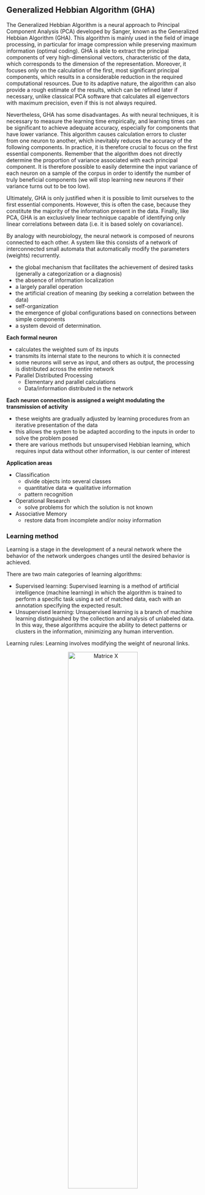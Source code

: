 ## Generalized Hebbian  Algorithm  (GHA)

The Generalized Hebbian Algorithm is a neural approach to Principal Component Analysis (PCA) developed by Sanger, known as the Generalized Hebbian Algorithm (GHA). This algorithm is mainly used in the field of image processing, in particular for image compression while preserving maximum information (optimal coding). GHA is able to extract the principal components of very high-dimensional vectors, characteristic of the data, which corresponds to the dimension of the representation. Moreover, it focuses only on the calculation of the first, most significant principal components, which results in a considerable reduction in the required computational resources. Due to its adaptive nature, the algorithm can also provide a rough estimate of the results, which can be refined later if necessary, unlike classical PCA software that calculates all eigenvectors with maximum precision, even if this is not always required.

Nevertheless, GHA has some disadvantages. As with neural techniques, it is necessary to measure the learning time empirically, and learning times can be significant to achieve adequate accuracy, especially for components that have lower variance. This algorithm causes calculation errors to cluster from one neuron to another, which inevitably reduces the accuracy of the following components. In practice, it is therefore crucial to focus on the first essential components. Remember that the algorithm does not directly determine the proportion of variance associated with each principal component.
It is therefore possible to easily determine the input variance of each neuron on a sample of the corpus in order to identify the number of truly beneficial components (we will stop learning new neurons if their variance turns out to be too low).

Ultimately, GHA is only justified when it is possible to limit ourselves to the first essential components. However, this is often the case, because they constitute the majority of the information present in the data. Finally, like PCA, GHA is an exclusively linear technique capable of identifying only linear correlations between data (i.e. it is based solely on covariance).

By analogy with neurobiology, the neural network is composed of neurons connected to each other. A system like this consists of a network of interconnected small automata that automatically modify the parameters (weights) recurrently.

- the global mechanism that facilitates the achievement of desired tasks (generally a categorization or a diagnosis)
- the absence of information localization
- a largely parallel operation
- the artificial creation of meaning (by seeking a correlation between the data)
- self-organization
- the emergence of global configurations based on connections between simple components
- a system devoid of determination. 

**Each formal neuron**
- calculates the weighted sum of its inputs
- transmits its internal state to the neurons to which it is connected
- some neurons will serve as input, and others as output, the processing is distributed across the entire network
- Parallel Distributed Processing
  - Elementary and parallel calculations
  - Data/information distributed in the network

**Each neuron connection is assigned a weight modulating the transmission of activity**
- these weights are gradually adjusted by learning procedures from an iterative presentation of the data
- this allows the system to be adapted according to the inputs in order to solve the problem posed
- there are various methods but unsupervised Hebbian learning, which requires input data without other information, is our center of interest

**Application areas**
- Classification
  - divide objects into several classes
  - quantitative data => qualitative information
  - pattern recognition
- Operational Research
  - solve problems for which the solution is not known
- Associative Memory
  - restore data from incomplete and/or noisy information

### Learning method

Learning is a stage in the development of a neural network where the behavior of the network undergoes changes until the desired behavior is achieved.

There are two main categories of learning algorithms:
- Supervised learning: Supervised learning is a method of artificial intelligence (machine learning) in which the algorithm is trained to perform a specific task using a set of matched data, each with an annotation specifying the expected result.
- Unsupervised learning: Unsupervised learning is a branch of machine learning distinguished by the collection and analysis of unlabeled data. In this way, these algorithms acquire the ability to detect patterns or clusters in the information, minimizing any human intervention.

Learning rules: Learning involves modifying the weight of neuronal links.

<picture>
<center>
<img alt="Matrice X" align="center" src="https://github.com/madou-sow/OnlineML_ESP32/blob/main/ARDUINO/GHA-PCA/images/poids-liaisons.png" width=60% height=60%  title="Matrice X"/>
</center>
</picture>

**Hebb's law Δw<sub>ij</sub> = Ra<sub>i</sub>a<sub>j</sub>**

If two connected units are active simultaneously, the weight of their connection is increased or decreased. R is a positive constant representing the learning rate.

<picture>
<center>
<img alt="Matrice X" align="center" src="https://github.com/madou-sow/OnlineML_ESP32/blob/main/ARDUINO/GHA-PCA/images/tableau-loi-hebb.png" width=60% height=60%  title="Matrice X"/>
</center>
</picture>

